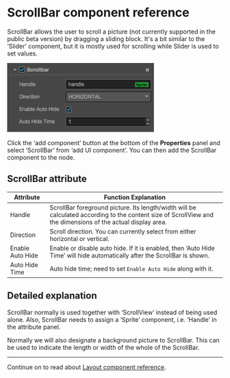 # ScrollBar component reference

ScrollBar allows the user to scroll a picture (not currently supported in the public beta version) by dragging a sliding block. It's a bit similar to the ‘Slider’ component, but it is mostly used for scrolling while Slider is used to set values.

![scrollbar.png](./scrollbar/scrollbar.png)

Click the ‘add component’ button at the bottom of the **Properties** panel and select ‘ScrollBar’ from ‘add UI component’. You can then add the ScrollBar component to the node.


## ScrollBar attribute

| Attribute |   Function Explanation
| -------------- | ----------- |
| Handle| ScrollBar foreground picture. Its length/width will be calculated according to the content size of ScrollView and the dimensions of the actual display area.
| Direction | Scroll direction. You can currently select from either horizontal or vertical.
| Enable Auto Hide | Enable or disable auto hide. If it is enabled, then ‘Auto Hide Time’ will hide automatically after the ScrollBar is shown.
| Auto Hide Time | Auto hide time; need to set `Enable Auto Hide` along with it.


## Detailed explanation

ScrollBar normally is used together with ‘ScrollView’ instead of being used alone. Also, ScrollBar needs to assign a ‘Sprite’ component, i.e. ‘Handle’ in the attribute panel.

Normally we will also designate a background picture to ScrollBar. This can be used to indicate the length or width of the whole of the ScrollBar.

---

Continue on to read about [Layout component reference](layout.md).
